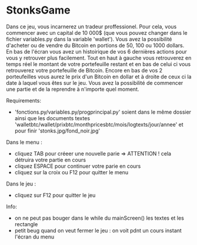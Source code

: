 # StonksGame
Dans ce jeu, vous incarnerez un tradeur proffessionel. Pour cela, vous commencer avec un capital de 10 000$ (que vous pouvez changer dans le fichier variables.py dans la variable 'wallet'). Vous avez la possibilité d'acheter ou de vendre du Bitcoin en portions de 50, 100 ou 1000 dollars. En bas de l'écran vous avez un histoirique de vos 6 dernières actions pour vous y retrouver plus facilement. Tout en haut à gauche vous retrouverez en temps réel le montant de votre portefeuille restant et en bas de celui ci vous retrouverez votre portefeuille de Bitcoin. Encore en bas de vos 2 porteufeilles vous aurez le prix d'un Bitcoin en dollar et à droite de ceux ci la date à laquel vous êtes sur le jeu.
Vous avez la possibilité de commencer une partie et de la reprendre à n'importe quel moment.

Requirements:
 - 'fonctions.py/variables.py/progprincipal.py' soient dans le même dossier ainsi que les documents textes 'walletbtc/wallet/prixbtc/monthpricesbtc/mois/logtexts/jour/annee' et pour finir 'stonks.jpg/fond_noir.jpg'

Dans le menu : 
 - cliquez TAB pour créeer une nouvelle parie => ATTENTION ! cela détruira votre partie en cours
 - cliquez ESPACE pour continuer votre parie en cours
 - cliquez sur la croix ou F12 pour quitter le menu

Dans le jeu :
 - cliquez sur F12 pour quitter le jeu

Info: 
 - on ne peut pas bouger dans le while du mainScreen() les textes et les rectangle
 - petit beug quand on veut fermer le jeu : on voit pdnt un cours instant l'écran du menu

